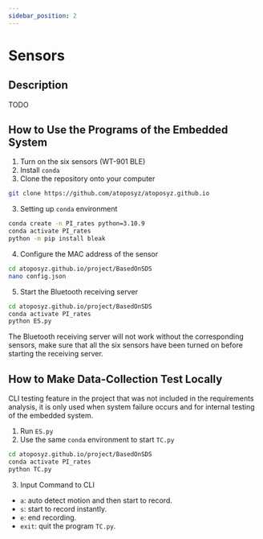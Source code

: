 ```yaml
---
sidebar_position: 2
---
```


# Sensors

## Description

TODO

## How to Use the Programs of the Embedded System

1. Turn on the six sensors (WT-901 BLE)
2. Install `conda`
3. Clone the repository onto your computer

```bash
git clone https://github.com/atoposyz/atoposyz.github.io
```

3. Setting up `conda` environment

```bash
conda create -n PI_rates python=3.10.9
conda activate PI_rates
python -m pip install bleak
```

4. Configure the MAC address of the sensor

```bash
cd atoposyz.github.io/project/BasedOnSDS
nano config.json
```

5. Start the Bluetooth receiving server

```bash
cd atoposyz.github.io/project/BasedOnSDS
conda activate PI_rates
python ES.py
```

The Bluetooth receiving server will not work without the corresponding sensors, make sure that all the six sensors have been turned on before starting the receiving server.

## How to Make Data-Collection Test Locally

CLI testing feature in the project that was not included in the requirements analysis, it is only used when system failure occurs and for internal testing of the embedded system.

1. Run `ES.py` 
2. Use the same `conda` environment to start `TC.py`

```bash
cd atoposyz.github.io/project/BasedOnSDS
conda activate PI_rates
python TC.py
```

3. Input Command to CLI

- `a`: auto detect motion and then start to record.
- `s`: start  to record instantly.
- `e`: end recording.
- `exit`: quit the program `TC.py`.

